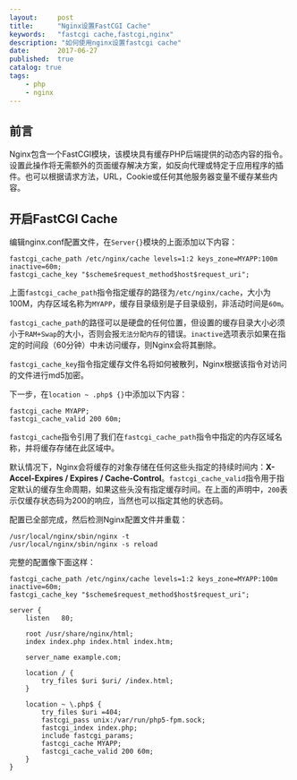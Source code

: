 ```yaml
---
layout:     post
title:      "Nginx设置FastCGI Cache"
keywords:   "fastcgi cache,fastcgi,nginx" 
description: "如何使用nginx设置fastcgi cache"
date:       2017-06-27
published:  true 
catalog: true
tags:
    - php 
    - nginx
---
```


## 前言
Nginx包含一个FastCGI模块，该模块具有缓存PHP后端提供的动态内容的指令。设置此操作将无需额外的页面缓存解决方案，如反向代理或特定于应用程序的插件。也可以根据请求方法，URL，Cookie或任何其他服务器变量不缓存某些内容。

## 开启FastCGI Cache
编辑nginx.conf配置文件，在`Server{}`模块的上面添加以下内容：
```
fastcgi_cache_path /etc/nginx/cache levels=1:2 keys_zone=MYAPP:100m inactive=60m;
fastcgi_cache_key "$scheme$request_method$host$request_uri";
```

上面`fastcgi_cache_path`指令指定缓存的路径为`/etc/nginx/cache`，大小为100M，内存区域名称为`MYAPP`，缓存目录级别是子目录级别，非活动时间是`60m`。

`fastcgi_cache_path`的路径可以是硬盘的任何位置，但设置的缓存目录大小必须小于`RAM+Swap`的大小，否则会报`无法分配内存`的错误。`inactive`选项表示如果在指定的时间段（60分钟）中未访问缓存，则Nginx会将其删除。

`fastcgi_cache_key`指令指定缓存文件名将如何被散列，Nginx根据该指令对访问的文件进行md5加密。

下一步，在`location ~ .php$ {}`中添加以下内容：
```
fastcgi_cache MYAPP;
fastcgi_cache_valid 200 60m;
```

`fastcgi_cache`指令引用了我们在`fastcgi_cache_path`指令中指定的内存区域名称，并将缓存存储在此区域中。

默认情况下，Nginx会将缓存的对象存储在任何这些头指定的持续时间内：**X-Accel-Expires / Expires / Cache-Control**。`fastcgi_cache_valid`指令用于指定默认的缓存生命周期，如果这些头没有指定缓存时间。在上面的声明中，`200`表示仅缓存状态码为200的响应，当然也可以指定其他的状态码。

配置已全部完成，然后检测Nginx配置文件并重载：
```
/usr/local/nginx/sbin/nginx -t
/usr/local/nginx/sbin/nginx -s reload
```

完整的配置像下面这样：
```
fastcgi_cache_path /etc/nginx/cache levels=1:2 keys_zone=MYAPP:100m inactive=60m;
fastcgi_cache_key "$scheme$request_method$host$request_uri";

server {
    listen   80;

    root /usr/share/nginx/html;
    index index.php index.html index.htm;

    server_name example.com;

    location / {
        try_files $uri $uri/ /index.html;
    }

    location ~ \.php$ {
        try_files $uri =404;
        fastcgi_pass unix:/var/run/php5-fpm.sock;
        fastcgi_index index.php;
        include fastcgi_params;
        fastcgi_cache MYAPP;
        fastcgi_cache_valid 200 60m;
    }
}
```
